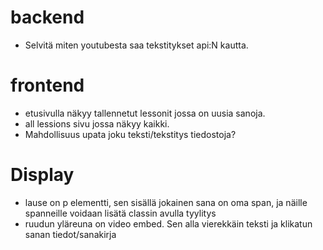 # backend

- Selvitä miten youtubesta saa tekstitykset api:N kautta.

# frontend

- etusivulla näkyy tallennetut lessonit jossa on uusia sanoja.
- all lessions sivu jossa näkyy kaikki.
- Mahdollisuus upata joku teksti/tekstitys tiedostoja?

# Display

- lause on p elementti, sen sisällä jokainen sana on oma span, ja näille spanneille voidaan
lisätä classin avulla tyylitys
- ruudun yläreuna on video embed. Sen alla vierekkäin teksti ja klikatun sanan tiedot/sanakirja
